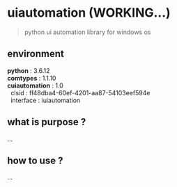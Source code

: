 # uiautomation (WORKING...)
 > python ui automation library for windows os

## environment
 <b>python</b> : 3.6.12<br>
 <b>comtypes</b> : 1.1.10<br>
 <b>cuiautomation</b> : 1.0<br>
 &nbsp; clsid : ff48dba4-60ef-4201-aa87-54103eef594e<br>
 &nbsp; interface : iuiautomation<br>

## what is purpose ?
 ...
 
## how to use ?
 ...
